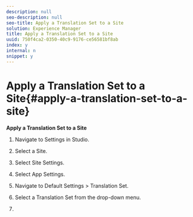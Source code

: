 ```yaml
---
description: null
seo-description: null
seo-title: Apply a Translation Set to a Site
solution: Experience Manager
title: Apply a Translation Set to a Site
uuid: 750f4ca2-0350-40c9-9176-ce56581bf8ab
index: y
internal: n
snippet: y
---
```


# Apply a Translation Set to a Site{#apply-a-translation-set-to-a-site}

**Apply a Translation Set to a Site**

1. Navigate to Settings in Studio.
1. Select a Site.
1. Select Site Settings.
1. Select App Settings.
1. Navigate to Default Settings > Translation Set.
1. Select a Translation Set from the drop-down menu.

1.
